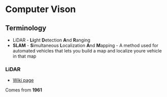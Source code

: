 # Computer Vison

## Terminology

- LiDAR - **Li**ght  **D**etection **A**nd **R**anging
- **SLAM** - **S**imultaneous **L**ocalization **A**nd **M**apping - A method used for automated vehicles that lets you build a map and localize youre vehicle in that map

### LiDAR

- [Wiki page](https://en.wikipedia.org/wiki/Lidar)

Comes from **1961**
